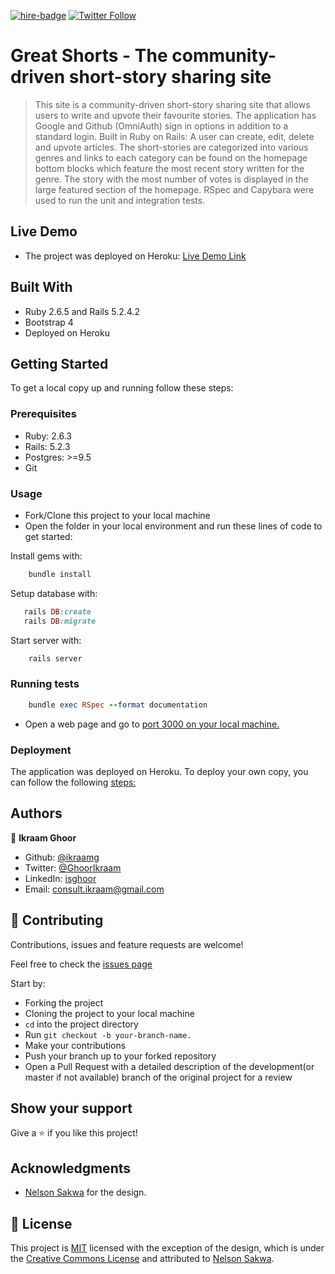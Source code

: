 [![hire-badge](https://img.shields.io/badge/Consult%20/%20Hire%20Ikraam-Click%20to%20Contact-brightgreen)](mailto:consult.ikraam@gmail.com) [![Twitter Follow](https://img.shields.io/twitter/follow/GhoorIkraam?label=Follow%20Ikraam%20on%20Twitter&style=social)](https://twitter.com/GhoorIkraam)

# Great Shorts - The community-driven short-story sharing site

> This site is a community-driven short-story sharing site that allows users to write and upvote their favourite stories.
> The application has Google and Github (OmniAuth) sign in options in addition to a standard login.
> Built in Ruby on Rails: A user can create, edit, delete and upvote articles.
> The short-stories are categorized into various genres and links to each category can be found on the homepage bottom blocks which feature the most recent story written for the genre.
> The story with the most number of votes is displayed in the large featured section of the homepage.
> RSpec and Capybara were used to run the unit and integration tests.

## Live Demo

- The project was deployed on Heroku: [Live Demo Link](https://great-books-site.herokuapp.com/)

## Built With

- Ruby 2.6.5 and Rails 5.2.4.2
- Bootstrap 4
- Deployed on Heroku

## Getting Started

To get a local copy up and running follow these steps:

### Prerequisites

- Ruby: 2.6.3
- Rails: 5.2.3
- Postgres: >=9.5
- Git

### Usage

- Fork/Clone this project to your local machine
- Open the folder in your local environment and run these lines of code to get started:

Install gems with:

```Ruby
    bundle install
```

Setup database with:

```Ruby
   rails DB:create
   rails DB:migrate
```

Start server with:

```Ruby
    rails server
```

### Running tests

```Ruby
    bundle exec RSpec --format documentation
```

- Open a web page and go to [port 3000 on your local machine.](http://localhost:3000)

### Deployment

The application was deployed on Heroku.
To deploy your own copy, you can follow the following [steps:](https://devcenter.heroku.com/articles/git)

## Authors

👤 **Ikraam Ghoor**

- Github: [@ikraamg](https://github.com/ikraamg)
- Twitter: [@GhoorIkraam](https://twitter.com/GhoorIkraam)
- LinkedIn: [isghoor](https://linkedin.com/isghoor)
- Email: [consult.ikraam@gmail.com](mailto:consult.ikraam@gmail.com)

## 🤝 Contributing

Contributions, issues and feature requests are welcome!

Feel free to check the [issues page](https://github.com/ikraamg/Great-Books/issues)

Start by:

- Forking the project
- Cloning the project to your local machine
- `cd` into the project directory
- Run `git checkout -b your-branch-name.`
- Make your contributions
- Push your branch up to your forked repository
- Open a Pull Request with a detailed description of the development(or master if not available) branch of the original project for a review

## Show your support

Give a ⭐️ if you like this project!

## Acknowledgments

- [Nelson Sakwa](https://www.behance.net/sakwadesignstudio) for the design.

## 📝 License

This project is [MIT](LICENSE) licensed with the exception of the design, which is under the [Creative Commons License](https://creativecommons.org/licenses/by-nc-nd/4.0/) and attributed to [Nelson Sakwa](https://www.behance.net/sakwadesignstudio).
